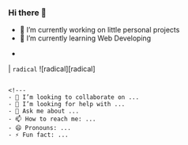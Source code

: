 ### Hi there 👋

- 🔭 I’m currently working on little personal projects
- 🌱 I’m currently learning Web Developing
- ```md
| `radical` ![radical][radical] 
```

<!---
- 👯 I’m looking to collaborate on ...
- 🤔 I’m looking for help with ...
- 💬 Ask me about ...
- 📫 How to reach me: ...
- 😄 Pronouns: ...
- ⚡ Fun fact: ...

